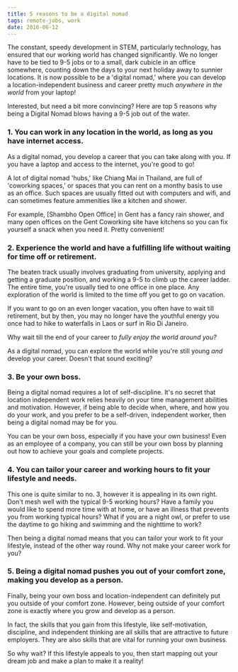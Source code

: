```yaml
---
title: 5 reasons to be a digital nomad 
tags: remote-jobs, work
date: 2016-06-12
---
```


The constant, speedy development in STEM, particularly technology, has ensured that our working world has changed significantly. We no longer have to be tied to 9-5 jobs or to a small, dark cubicle in an office somewhere, counting down the days to your next holiday away to sunnier locations. It is now possible to be a 'digital nomad,' where you can develop a location-independent business and career pretty much _anywhere in the world_ from your laptop!

Interested, but need a bit more convincing? Here are top 5 reasons why being a Digital Nomad blows having a 9-5 job out of the water.

<div></div><!--more-->

### 1. You can work in any location in the world, as long as you have internet access. 

As a digital nomad, you develop a career that you can take along with you. If you have a laptop and access to the internet, you're good to go! 

A lot of digital nomad 'hubs,' like Chiang Mai in Thailand, are full of 'coworking spaces,' or spaces that you can rent on a monthy basis to use as an office. Such spaces are usually fitted out with computers and wifi, and can sometimes feature ammenities like a kitchen and shower.

For example, [Shambho Open Office] in Gent has a fancy rain shower, and many open offices on the Gent Coworking site have kitchens so you can fix yourself a snack when you need it. Pretty convenient!


### 2. Experience the world and have a fulfilling life without waiting for time off or retirement.

The beaten track usually involves graduating from university, applying and getting a graduate position, and working a 9-5 to climb up the career ladder. The entire time, you're usually tied to one office in one place. Any exploration of the world is limited to the time off you get to go on vacation. 

If you want to go on an even longer vacation, you often have to wait till retirement, but by then, you may no longer have the youthful energy you once had to hike to waterfalls in Laos or surf in Rio Di Janeiro.

Why wait till the end of your career to _fully enjoy the world around you?_

As a digital nomad, you can explore the world while you're still young _and_ develop your career. Doesn't that sound exciting?

### 3. Be your own boss.

Being a digital nomad requires a lot of self-discipline. It's no secret that location independent work relies heavily on your time management abilities and motivation. However, if being able to decide when, where, and how you do your work, and you prefer to be a self-driven, independent worker, then being a digital nomad may be for you.

You can be your own boss, especially if you have your own business! Even as an employee of a company, you can still be your own boss by planning out how to achieve your goals and complete projects.

### 4. You can tailor your career and working hours to fit your lifestyle and needs.

This one is quite similar to no. 3, however it is appealing in its own right. Don't mesh well with the typical 9-5 working hours? Have a family you would like to spend more time with at home, or have an illness that prevents you from working typical hours? What if you are a night owl, or prefer to use the daytime to go hiking and swimming and the nighttime to work? 

Then being a digital nomad means that you can tailor your work to fit your lifestyle, instead of the other way round. Why not make your career work for you?

### 5. Being a digital nomad pushes you out of your comfort zone, making you develop as a person.

Finally, being your own boss and location-independent can definitely put you outside of your comfort zone. However, being outside of your comfort zone is exactly where you grow and develop as a person.

In fact, the skills that you gain from this lifestyle, like self-motivation, discipline, and independent thinking are all skills that are attractive to future employers. They are also skills that are vital for running your own business.

So why wait? If this lifestyle appeals to you, then start mapping out your dream job and make a plan to make it a reality! 
